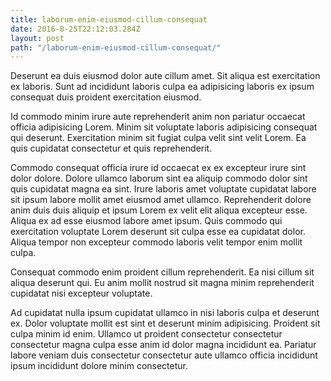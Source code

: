 ```yaml
---
title: laborum-enim-eiusmod-cillum-consequat
date: 2016-8-25T22:12:03.284Z
layout: post
path: "/laborum-enim-eiusmod-cillum-consequat/"
---
```


Deserunt ea duis eiusmod dolor aute cillum amet. Sit aliqua est exercitation ex laboris. Sunt ad incididunt laboris culpa ea adipisicing laboris ex ipsum consequat duis proident exercitation eiusmod.

Id commodo minim irure aute reprehenderit anim non pariatur occaecat officia adipisicing Lorem. Minim sit voluptate laboris adipisicing consequat qui deserunt. Exercitation minim sit fugiat culpa velit sint velit Lorem. Ea quis cupidatat consectetur et quis reprehenderit.

Commodo consequat officia irure id occaecat ex ex excepteur irure sint dolor dolore. Dolore ullamco laborum sint ea aliquip commodo dolor sint quis cupidatat magna ea sint. Irure laboris amet voluptate cupidatat labore sit ipsum labore mollit amet eiusmod amet ullamco. Reprehenderit dolore anim duis duis aliquip et ipsum Lorem ex velit elit aliqua excepteur esse. Aliqua ex ad esse eiusmod labore amet ipsum. Quis commodo qui exercitation voluptate Lorem deserunt sit culpa esse ea cupidatat dolor. Aliqua tempor non excepteur commodo laboris velit tempor enim mollit culpa.

Consequat commodo enim proident cillum reprehenderit. Ea nisi cillum sit aliqua deserunt qui. Eu anim mollit nostrud sit magna minim reprehenderit cupidatat nisi excepteur voluptate.

Ad cupidatat nulla ipsum cupidatat ullamco in nisi laboris culpa et deserunt ex. Dolor voluptate mollit est sint et deserunt minim adipisicing. Proident sit culpa minim id enim. Ullamco ut proident consectetur consectetur consectetur magna culpa esse anim id dolor magna incididunt ea. Pariatur labore veniam duis consectetur consectetur aute ullamco officia incididunt ipsum incididunt dolore minim consectetur.